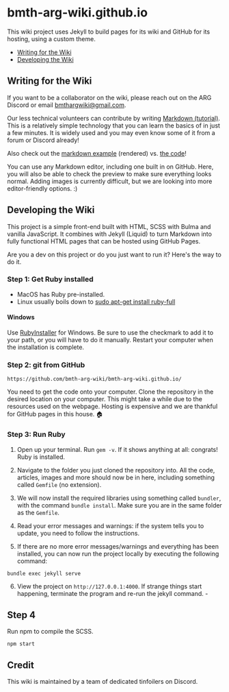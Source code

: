 # bmth-arg-wiki.github.io

This wiki project uses Jekyll to build pages for its wiki and GitHub for its hosting, using a custom 
theme.  

- [Writing for the Wiki](#writing-for-the-wiki)
- [Developing the Wiki](#developing-the-wiki)

## Writing for the Wiki

If you want to be a collaborator on the wiki, please reach out on the ARG Discord or
email [bmthargwiki@gmail.com](mailto:bmthargwiki@gmail.com).

Our less technical volunteers can contribute by writing [Markdown (tutorial)](https://www.youtube.com/watch?v=qhoXn4bIE1s). This is a relatively simple technology 
that you can learn the basics of in just a few minutes. It is widely used and you may even know 
some of it from a forum or Discord already!

Also check out the [markdown example](pages/markdown_example) (rendered) vs. [the code](pages/markdown_example.md)!

You can use any Markdown editor, including one built in on GitHub. Here, you will also be able to check the preview 
to make sure everything looks normal. Adding images is currently difficult, but we are looking into more 
editor-friendly options. :)

## Developing the Wiki

This project is a simple front-end built with HTML, SCSS with Bulma and vanilla JavaScript. It combines with 
Jekyll (Liquid) to turn Markdown into fully functional HTML pages that can be hosted using GitHub Pages.

Are you a dev on this project or do you just want to run it? Here's the way to do it.

### Step 1: Get Ruby installed

- MacOS has Ruby pre-installed.
- Linux usually boils down to [sudo apt-get install ruby-full](https://www.ruby-lang.org/en/documentation/installation/#package-management-systems)

#### Windows

Use [RubyInstaller](https://rubyinstaller.org/downloads/) for Windows. Be sure to use the 
checkmark to add it to your path, or you will have to do it manually. Restart your computer 
when the installation is complete.

### Step 2: git from GitHub

`https://github.com/bmth-arg-wiki/bmth-arg-wiki.github.io/`

You need to get the code onto your computer. Clone the repository in the desired location 
on your computer. This might take a while due to the resources used on the webpage. Hosting is 
expensive and we are thankful for GitHub pages in this house. 🏠

### Step 3: Run Ruby

1. Open up your terminal. Run `gem -v`. If it shows anything at all: congrats! Ruby is installed.

2. Navigate to the folder you just cloned the repository into. All the code, articles, images
and more should now be in here, including something called `Gemfile` (no extension).

3. We will now install the required libraries using something called `bundler`, with the command 
`bundle install`. Make sure you are in the same folder as the `Gemfile`.

4. Read your error messages and warnings: if the system tells you to update, you need to follow 
the instructions.

5. If there are no more error messages/warnings and everything has been installed, you can now 
run the project locally by executing the following command: 

`bundle exec jekyll serve`

6. View the project on `http://127.0.0.1:4000`. If strange things start happening, terminate the
program and re-run the jekyll command. -

## Step 4

Run npm to compile the SCSS.

`npm start`

## Credit

This wiki is maintained by a team of dedicated tinfoilers on Discord.
